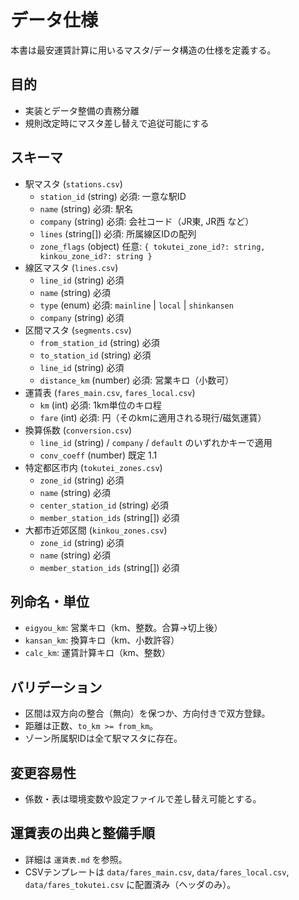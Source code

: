 # データ仕様

本書は最安運賃計算に用いるマスタ/データ構造の仕様を定義する。

## 目的
- 実装とデータ整備の責務分離
- 規則改定時にマスタ差し替えで追従可能にする

## スキーマ
- 駅マスタ (`stations.csv`)
  - `station_id` (string) 必須: 一意な駅ID
  - `name` (string) 必須: 駅名
  - `company` (string) 必須: 会社コード（JR東, JR西 など）
  - `lines` (string[]) 必須: 所属線区IDの配列
  - `zone_flags` (object) 任意: `{ tokutei_zone_id?: string, kinkou_zone_id?: string }`
- 線区マスタ (`lines.csv`)
  - `line_id` (string) 必須
  - `name` (string) 必須
  - `type` (enum) 必須: `mainline` | `local` | `shinkansen`
  - `company` (string) 必須
- 区間マスタ (`segments.csv`)
  - `from_station_id` (string) 必須
  - `to_station_id` (string) 必須
  - `line_id` (string) 必須
  - `distance_km` (number) 必須: 営業キロ（小数可）
- 運賃表 (`fares_main.csv`, `fares_local.csv`)
  - `km` (int) 必須: 1km単位のキロ程
  - `fare` (int) 必須: 円（そのkmに適用される現行/磁気運賃）
- 換算係数 (`conversion.csv`)
  - `line_id` (string) / `company` / `default` のいずれかキーで適用
  - `conv_coeff` (number) 既定 1.1
- 特定都区市内 (`tokutei_zones.csv`)
  - `zone_id` (string) 必須
  - `name` (string) 必須
  - `center_station_id` (string) 必須
  - `member_station_ids` (string[]) 必須
- 大都市近郊区間 (`kinkou_zones.csv`)
  - `zone_id` (string) 必須
  - `name` (string) 必須
  - `member_station_ids` (string[]) 必須

## 列命名・単位
- `eigyou_km`: 営業キロ（km、整数。合算→切上後）
- `kansan_km`: 換算キロ（km、小数許容）
- `calc_km`: 運賃計算キロ（km、整数）

## バリデーション
- 区間は双方向の整合（無向）を保つか、方向付きで双方登録。
- 距離は正数、`to_km >= from_km`。
- ゾーン所属駅IDは全て駅マスタに存在。

## 変更容易性
- 係数・表は環境変数や設定ファイルで差し替え可能とする。

## 運賃表の出典と整備手順
- 詳細は `運賃表.md` を参照。
- CSVテンプレートは `data/fares_main.csv`, `data/fares_local.csv`, `data/fares_tokutei.csv` に配置済み（ヘッダのみ）。

